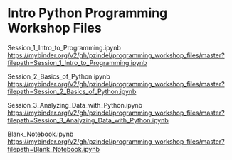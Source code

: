 # Intro Python Programming Workshop Files

Session_1_Intro_to_Programming.ipynb
https://mybinder.org/v2/gh/pzindel/programming_workshop_files/master?filepath=Session_1_Intro_to_Programming.ipynb

Session_2_Basics_of_Python.ipynb
https://mybinder.org/v2/gh/pzindel/programming_workshop_files/master?filepath=Session_2_Basics_of_Python.ipynb

Session_3_Analyzing_Data_with_Python.ipynb
https://mybinder.org/v2/gh/pzindel/programming_workshop_files/master?filepath=Session_3_Analyzing_Data_with_Python.ipynb

Blank_Notebook.ipynb
https://mybinder.org/v2/gh/pzindel/programming_workshop_files/master?filepath=Blank_Notebook.ipynb
